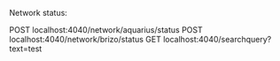 Network status:

POST localhost:4040/network/aquarius/status
POST localhost:4040/network/brizo/status
GET localhost:4040/searchquery?text=test
